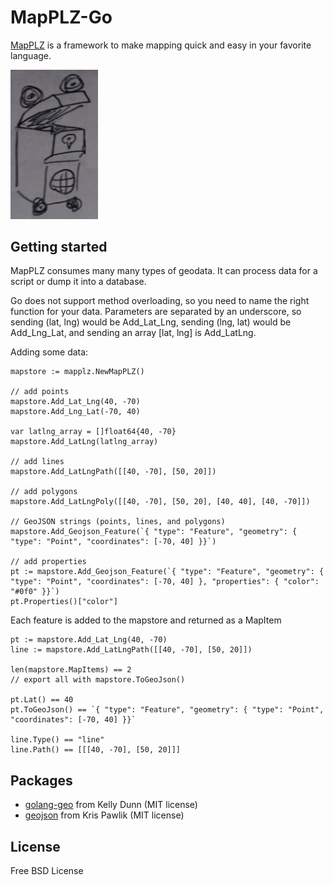 # MapPLZ-Go

[MapPLZ](http://mapplz.com) is a framework to make mapping quick and easy in
your favorite language.

<img src="https://raw.githubusercontent.com/mapmeld/mapplz-go/master/logo.jpg" width="140"/>

## Getting started

MapPLZ consumes many many types of geodata. It can process data for a script or dump
it into a database.

Go does not support method overloading, so you need to name the right function for
your data. Parameters are separated by an underscore, so sending (lat, lng) would be
Add_Lat_Lng, sending (lng, lat) would be Add_Lng_Lat, and sending an array
[lat, lng] is Add_LatLng.

Adding some data:

```
mapstore := mapplz.NewMapPLZ()

// add points
mapstore.Add_Lat_Lng(40, -70)
mapstore.Add_Lng_Lat(-70, 40)

var latlng_array = []float64{40, -70}
mapstore.Add_LatLng(latlng_array)

// add lines
mapstore.Add_LatLngPath([[40, -70], [50, 20]])

// add polygons
mapstore.Add_LatLngPoly([[40, -70], [50, 20], [40, 40], [40, -70]])

// GeoJSON strings (points, lines, and polygons)
mapstore.Add_Geojson_Feature(`{ "type": "Feature", "geometry": { "type": "Point", "coordinates": [-70, 40] }}`)

// add properties
pt := mapstore.Add_Geojson_Feature(`{ "type": "Feature", "geometry": { "type": "Point", "coordinates": [-70, 40] }, "properties": { "color": "#0f0" }}`)
pt.Properties()["color"]
```

Each feature is added to the mapstore and returned as a MapItem

```
pt := mapstore.Add_Lat_Lng(40, -70)
line := mapstore.Add_LatLngPath([[40, -70], [50, 20]])

len(mapstore.MapItems) == 2
// export all with mapstore.ToGeoJson()

pt.Lat() == 40
pt.ToGeoJson() == `{ "type": "Feature", "geometry": { "type": "Point", "coordinates": [-70, 40] }}`

line.Type() == "line"
line.Path() == [[[40, -70], [50, 20]]]

```

## Packages

* <a href="https://github.com/kellydunn/golang-geo">golang-geo</a> from Kelly Dunn (MIT license)
* <a href="https://github.com/kpawlik/geojson">geojson</a> from Kris Pawlik (MIT license)

## License

Free BSD License
